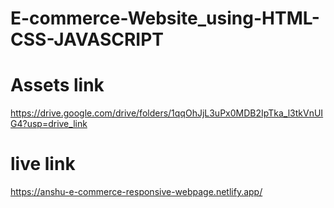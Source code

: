 # E-commerce-Website_using-HTML-CSS-JAVASCRIPT

# Assets link
https://drive.google.com/drive/folders/1qqOhJjL3uPx0MDB2IpTka_l3tkVnUIG4?usp=drive_link

# live link
https://anshu-e-commerce-responsive-webpage.netlify.app/
